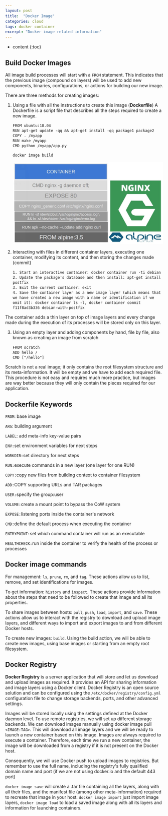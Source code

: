 ```yaml
---
layout: post
title:  "Docker Image"
categories: cloud
tags: docker container
excerpt: "Docker image related information"
---
```


* content
{:toc}

## Build Docker Images

All image build processes will start with a `FROM` statement. This indicates that the previous image (compound on layers) will be used to add new components, binaries, configurations, or actions for building our new image.

There are three methods for creating images:

1. Using a file with all the instructions to create this image (**Dockerfile**)
A Dockerfile is a script file that describes all the steps required to create a new image.

    ```docker
    FROM ubuntu:18.04
    RUN apt-get update -qq && apt-get install -qq package1 package2
    COPY . /myapp
    RUN make /myapp
    CMD python /myapp/app.py
    ```

    ```bash
    docker image build
    ```

    <img src="/images/posts_images/Container/bd2f1683-477f-4674-9674-c80b5074e3a2.jpg" style="width: 800px;"/>

2. Interacting with files in different container layers, executing one container, modifying its content, and then storing the changes made (commit)

    ```text
    1. Start an interactive container: docker container run -ti debian
    2. Update the package's database and then install: apt-get install postfix
    3. Exit the current container: exit
    4. Save the container layer as a new image layer (which means that we have created a new image with a name or identification if we omit it): docker container ls -l, docker container commit f11f8ad3b336 debian-with-postfix
    ```

The container adds a thin layer on top of image layers and every change made during the execution of its processes will be stored only on this layer.

3. Using an empty layer and adding components by hand, file by file, also known as creating an image from scratch

    ```docker
    FROM scratch
    ADD hello /
    CMD ["/hello"]
    ```

Scratch is not a real image; it only contains the root filesystem structure and its meta-information. It will be empty and we have to add each required file. This procedure is not easy and requires much more practice, but images are way better because they will only contain the pieces required for our application.

## Dockerfile Keywords

`FROM`: base image

`ARG`: building argument

`LABEL`: add meta-info key-value pairs

`ENV:`set environment variables for next steps

`WORKDIR:`set directory for next steps

`RUN:`execute commands in a new layer (one layer for one RUN)

`COPY:`copy new files from building context to container filesystem

`ADD:`COPY supporting URLs and TAR packages

`USER:`specify the group:user

`VOLUME:`create a mount point to bypass the CoW system

`EXPOSE:`listening ports inside the container's network

`CMD:`define the default process when executing the container

`ENTRYPOINT:`set which command container will run as an executable

`HEALTHCHECK:`run inside the container to verify the health of the process or processes

## Docker image commands

For management: `ls`, `prune`, `rm`, and `tag`. These actions allow us to list, remove, and set identifications for images.

To get information: `history` and `inspect`. These actions provide information about the steps that need to be followed to create that image and all its properties.

To share images between hosts: `pull`, `push`, `load`, `import`, and `save`. These actions allow us to interact with the registry to download and upload image layers, and different ways to import and export images to and from different Docker hosts.

To create new images: `build`. Using the build action, we will be able to create new images, using base images or starting from an empty root filesystem.

## Docker Registry

**Docker Registry** is a server application that will store and let us download and upload images as required. It provides an API for sharing information and image layers using a Docker client.
Docker Registry is an open source solution and can be configured using the `/etc/docker/registry/config.yml` configuration file to change storage backends, ports, and other advanced settings.

Images will be stored locally using the settings defined at the Docker daemon level. To use remote registries, we will set up different storage backends.
We can download images manually using docker image pull `<IMAGE:TAG>`. This will download all image layers and we will be ready to launch a new container based on this image.
Images are always required to execute a container. Therefore, each time we run a new container, the image will be downloaded from a registry if it is not present on the Docker host.

Consequently, we will use Docker push to upload images to registries. But remember to use the full name, including the registry's fully qualified domain name and port (if we are not using docker.io and the default 443 port)

`docker image save` will create a .tar file containing all the layers, along with all their files, and the manifest file (among other meta-information) required to recreate that image in your host. `docker image import` just import image layers, `docker image load` to load a saved image along with all its layers and information for launching containers.

